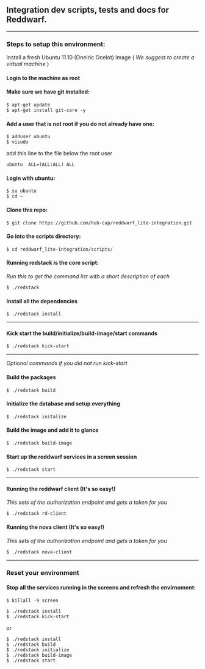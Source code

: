 ## Integration dev scripts, tests and docs for Reddwarf.

***

### Steps to setup this environment:

Install a fresh Ubuntu 11.10 (Oneiric Ocelot) image ( _We suggest to create a virtual machine_ )

#### Login to the machine as root

#### Make sure we have git installed:

    $ apt-get update
    $ apt-get install git-core -y

#### Add a user that is not root if you do not already have one:

    $ adduser ubuntu
    $ visudo

  add this line to the file below the root user

    ubuntu  ALL=(ALL:ALL) ALL

#### Login with ubuntu:

    $ su ubuntu
    $ cd ~

#### Clone this repo:

    $ git clone https://github.com/hub-cap/reddwarf_lite-integration.git

#### Go into the scripts directory:

    $ cd reddwarf_lite-integration/scripts/

#### Running redstack is the core script:
*Run this to get the command list with a short description of each*

    $ ./redstack

#### Install all the dependencies

    $ ./redstack install

***

#### Kick start the build/initialize/build-image/start commands

    $ ./redstack kick-start

***

*Optional commands if you did not run kick-start*

#### Build the packages

    $ ./redstack build

#### Initialize the database and setup everything

    $ ./redstack initalize

#### Build the image and add it to glance

    $ ./redstack build-image

#### Start up the reddwarf services in a screen session

    $ ./redstack start

***

#### Running the reddwarf client (It's so easy!)
*This sets of the authorization endpoint and gets a token for you*

    $ ./redstack rd-client

#### Running the nova client (It's so easy!)
*This sets of the authorization endpoint and gets a token for you*

    $ ./redstack nova-client

***

### Reset your environment

#### Stop all the services running in the screens and refresh the envirnoment:

    $ killall -9 screen

    $ ./redstack install
    $ ./redstack kick-start

 or

    $ ./redstack install
    $ ./redstack build
    $ ./redstack initialize
    $ ./redstack build-image
    $ ./redstack start




